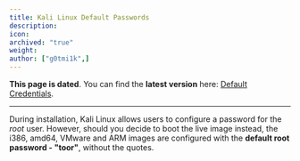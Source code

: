 ```yaml
---
title: Kali Linux Default Passwords
description:
icon:
archived: "true"
weight:
author: ["g0tmi1k",]
---
```


**This page is dated**. You can find the **latest version** here: [Default Credentials](/docs/introduction/default-credentials/).

- - -

During installation, Kali Linux allows users to configure a password for the _root_ user. However, should you decide to boot the live image instead, the i386, amd64, VMware and ARM images are configured with the **default root password - "toor"**, without the quotes.
